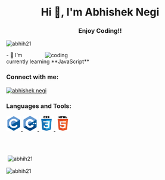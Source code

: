 <h1 align="center">Hi 👋, I'm Abhishek Negi</h1>
<h3 align="center">Enjoy Coding!!</h3>


<p align="left"> <img src="https://komarev.com/ghpvc/?username=abhih21&label=Profile%20views&color=0e75b6&style=flat" alt="abhih21" /> </p>
<img align="right" alt="coding" width="400" src="https://media.giphy.com/media/L8K62iTDkzGX6/giphy.gif">
- 🌱 I’m currently learning **JavaScript**


<h3 align="left">Connect with me:</h3>
<p align="left">
<a href="https://linkedin.com/in/abhishek negi" target="blank"><img align="center" src="https://raw.githubusercontent.com/rahuldkjain/github-profile-readme-generator/master/src/images/icons/Social/linked-in-alt.svg" alt="abhishek negi" height="30" width="40" /></a>
</p>

<h3 align="left">Languages and Tools:</h3>
<p align="left"> <a href="https://www.cprogramming.com/" target="_blank" rel="noreferrer"> <img src="https://raw.githubusercontent.com/devicons/devicon/master/icons/c/c-original.svg" alt="c" width="40" height="40"/> </a> <a href="https://www.w3schools.com/cpp/" target="_blank" rel="noreferrer"> <img src="https://raw.githubusercontent.com/devicons/devicon/master/icons/cplusplus/cplusplus-original.svg" alt="cplusplus" width="40" height="40"/> </a> <a href="https://www.w3schools.com/css/" target="_blank" rel="noreferrer"> <img src="https://raw.githubusercontent.com/devicons/devicon/master/icons/css3/css3-original-wordmark.svg" alt="css3" width="40" height="40"/> </a> <a href="https://www.w3.org/html/" target="_blank" rel="noreferrer"> <img src="https://raw.githubusercontent.com/devicons/devicon/master/icons/html5/html5-original-wordmark.svg" alt="html5" width="40" height="40"/> </a> </p>

<br><br>
<p>&nbsp;<img align="center" src="https://github-readme-stats.vercel.app/api?username=abhih21&show_icons=true&locale=en" alt="abhih21" /></p>

<p><img align="center" src="https://github-readme-streak-stats.herokuapp.com/?user=abhih21&" alt="abhih21" /></p>
